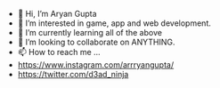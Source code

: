 - 👋 Hi, I’m Aryan Gupta
- 👀 I’m interested in game, app and web development.
- 🌱 I’m currently learning all of the above
- 💞️ I’m looking to collaborate on ANYTHING.
- 📫 How to reach me ...
- https://www.instagram.com/arrryangupta/
- https://twitter.com/d3ad_ninja
<!---
aryangupta886/aryangupta886 is a ✨ special ✨ repository because its `README.md` (this file) appears on your GitHub profile.
You can click the Preview link to take a look at your changes.
--->
